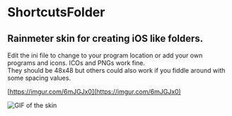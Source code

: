 # ShortcutsFolder
## Rainmeter skin for creating iOS like folders.

Edit the ini file to change to your program location or add your own programs and icons. ICOs and PNGs work fine.  
They should be 48x48 but others could also work if you fiddle around with some spacing values.

[https://imgur.com/6mJGJx0](https://imgur.com/6mJGJx0)

![GIF of the skin](https://i.imgur.com/6mJGJx0.gifv)
